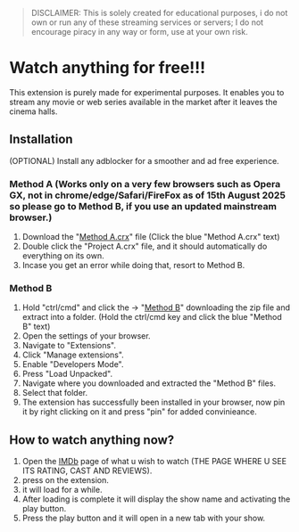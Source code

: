 > DISCLAIMER: This is solely created for educational purposes, i do not own or run any of these streaming services or servers; I do not encourage piracy in any way or form, use at your own risk.

# Watch anything for free!!!
This extension is purely made for experimental purposes. It enables you to stream any movie or web series available in the market after it leaves the cinema halls.


## Installation
(OPTIONAL) Install any adblocker for a smoother and ad free experience.

  ### Method A (Works only on a very few browsers such as Opera GX, not in chrome/edge/Safari/FireFox as of 15th August 2025 so please go to Method B, if you use an updated mainstream browser.)
  1. Download the "[Method A.crx](https://raw.githubusercontent.com/aLDERlAKE-evo/MexicanInAmericaWithoutPapers/refs/heads/main/Method%20A/Project%20A.crx)" file (Click the blue "Method A.crx" text)
  2. Double click the "Project A.crx" file, and it should automatically do everything on its own.
  3. Incase you get an error while doing that, resort to Method B.
  
  ### Method B
  1. Hold "ctrl/cmd" and click the -> "[Method B](https://download-directory.github.io/?url=https%3A%2F%2Fgithub.com%2FaLDERlAKE-evo%2FMexicanInAmericaWithoutPapers%2Ftree%2Fmain%2FMethod%2520B)" downloading the zip file and extract into a folder. (Hold the ctrl/cmd key and click the blue "Method B" text)
  2. Open the settings of your browser.
  3. Navigate to "Extensions".
  4. Click "Manage extensions".
  5. Enable "Developers Mode".
  6. Press "Load Unpacked".
  7. Navigate where you downloaded and extracted the "Method B" files.
  8. Select that folder.
  9. The extension has successfully been installed in your browser, now pin it by right clicking on it and press "pin" for added convinieance.

## How to watch anything now?
1. Open the [IMDb](https://www.imdb.com/) page of what u wish to watch (THE PAGE WHERE U SEE ITS RATING, CAST AND REVIEWS).
2. press on the extension.
3. it will load for a while.
4. After loading is complete it will display the show name and activating the play button.
5. Press the play button and it will open in a new tab with your show.



